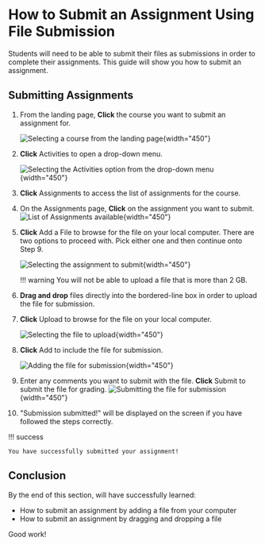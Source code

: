 # How to Submit an Assignment Using File Submission

Students will need to be able to submit their files as submissions in order to complete their assignments. This guide will show you how to submit an assignment.

## Submitting Assignments

1. From the landing page, **Click** the course you want to submit an assignment for.

    ![Selecting a course from the landing page](photos/submit_assignments/courses.png){width="450"}
   <!-- We will now be selecting the COMP 2121 course. -->

2. **Click** Activities to open a drop-down menu.

    ![Selecting the Activities option from the drop-down menu](photos/submit_assignments/assignment_drop_down.png){width="450"}
   <!-- We will now be selecting the Assignments option. -->

3. **Click** Assignments to access the list of assignments for the course.
   <!-- We will now be selecting the Assignment 3 option. -->

4. On the Assignments page, **Click** on the assignment you want to submit.
    ![List of Assignments available](photos/submit_assignments/assignments.png){width="450"}
   <!-- We will now be clicking on Assignment 3 to submit. -->

5. **Click** Add a File to browse for the file on your local computer. There are two options to proceed with. Pick either one and then continue onto Step 9.

    ![Selecting the assignment to submit](photos/submit_assignments/assignment3.png){width="450"}

    !!! warning
        You will not be able to upload a file that is more than 2 GB.

6. **Drag and drop** files directly into the bordered-line box in order to upload the file for submission.

7. **Click** Upload to browse for the file on your local computer.

    ![Selecting the file to upload](photos/submit_assignments/upload.png){width="450"}
   <!-- We will now be selecting the file to upload. -->

8. **Click** Add to include the file for submission.

    ![Adding the file for submission](photos/submit_assignments/add-file.png){width="450"}

9. Enter any comments you want to submit with the file. **Click** Submit to submit the file for grading.
    ![Submitting the file for submission](photos/submit_assignments/submit.png){width="450"}

10. "Submission submitted!" will be displayed on the screen if you have followed the steps correctly.

!!! success

    You have successfully submitted your assignment!

## Conclusion

By the end of this section, will have successfully learned:

* How to submit an assignment by adding a file from your computer
* How to submit an assignment by dragging and dropping a file

Good work!
